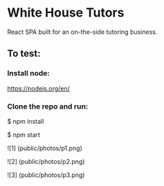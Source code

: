 # White House Tutors

React SPA built for an on-the-side tutoring business.

## To  test:

### Install node:
https://nodejs.org/en/

### Clone the repo and run:
$ npm install

$ npm start

![1]
(public/photos/p1.png)

![2]
(public/photos/p2.png)

![3]
(public/photos/p3.png)

